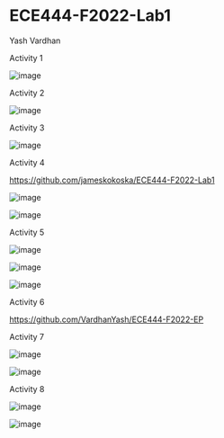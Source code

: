 ﻿# ECE444-F2022-Lab1
Yash Vardhan

Activity 1

![image](https://user-images.githubusercontent.com/59708439/190837769-200b124d-b382-4a75-a080-d80f3aae2633.png)

Activity 2

![image](https://user-images.githubusercontent.com/59708439/190838205-74b7c369-77d2-4723-91e4-61157b867258.png)

Activity 3

![image](https://user-images.githubusercontent.com/59708439/190839306-ff281874-db4a-4a77-9077-650bb3c28af5.png)

Activity 4

https://github.com/jameskokoska/ECE444-F2022-Lab1

![image](https://user-images.githubusercontent.com/59708439/190839583-125d7c7f-f231-4339-b674-ba43cef7e3b7.png)

![image](https://user-images.githubusercontent.com/59708439/190870419-6ffd5aad-6bb4-4fe4-9bb0-3c359f3d2da9.png)

Activity 5

![image](https://user-images.githubusercontent.com/59708439/190871743-70392f6d-3aca-4936-9551-4b0a9b6068cc.png)

![image](https://user-images.githubusercontent.com/59708439/190876359-1c4d2dd5-6517-4290-b95d-702f27c1d613.png)

![image](https://user-images.githubusercontent.com/59708439/190876423-096ead40-a8d5-4994-a837-e07faa2fb58a.png)


Activity 6

https://github.com/VardhanYash/ECE444-F2022-EP

Activity 7

![image](https://user-images.githubusercontent.com/59708439/190876216-72ef0ce1-3d04-43eb-8fb4-a61a5ee13f69.png)

![image](https://user-images.githubusercontent.com/59708439/190876292-59df2d23-4477-43df-870c-f2e48232538f.png)

Activity 8

![image](https://user-images.githubusercontent.com/59708439/190876869-8d93e8bf-dbfd-4e6e-b7d1-157670de00c3.png)

![image](https://user-images.githubusercontent.com/59708439/190876886-72a93fc2-8680-4e45-95df-41dbf4383894.png)
